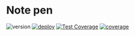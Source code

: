 # Note pen 

![version](https://img.shields.io/endpoint?url=https://raw.githubusercontent.com/AmolKumarGupta/Note-pen/features/badge/version.json)
[![deploy](https://github.com/AmolKumarGupta/Note-pen/actions/workflows/pages/pages-build-deployment/badge.svg)](https://github.com/AmolKumarGupta/Note-pen/actions/workflows/pages/pages-build-deployment)
[![Test Coverage](https://github.com/AmolKumarGupta/Note-pen/actions/workflows/test.yml/badge.svg?branch=master)](https://github.com/AmolKumarGupta/Note-pen/actions/workflows/test.yml)
[![coverage](https://img.shields.io/endpoint?url=https://gist.githubusercontent.com/AmolKumarGupta/4646bbbbf48ff59aab45b490d65c99bb/raw/notePenCoverage.json)](https://github.com/AmolKumarGupta/Note-pen/actions/workflows/test.yml)


